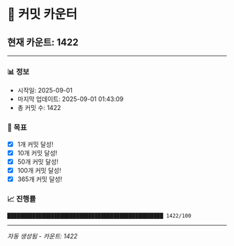 # 🔢 커밋 카운터

## 현재 카운트: 1422

---

### 📊 정보
- 시작일: 2025-09-01
- 마지막 업데이트: 2025-09-01 01:43:09
- 총 커밋 수: 1422

### 🎯 목표
- [x] 1개 커밋 달성!
- [x] 10개 커밋 달성!
- [x] 50개 커밋 달성!
- [x] 100개 커밋 달성!
- [x] 365개 커밋 달성!

### 📈 진행률
```
██████████████████████████████████████████████████ 1422/100
```

---
*자동 생성됨 - 카운트: 1422*
